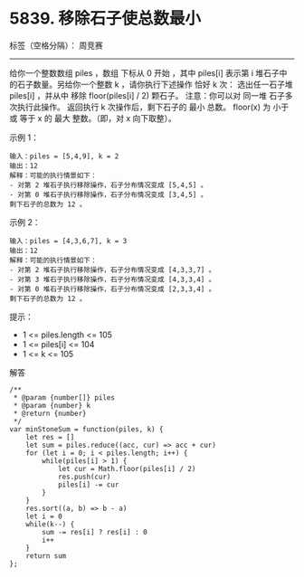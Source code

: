 ﻿# 5839. 移除石子使总数最小

标签（空格分隔）： 周竞赛

---

给你一个整数数组 piles ，数组 下标从 0 开始 ，其中 piles[i] 表示第 i 堆石子中的石子数量。另给你一个整数 k ，请你执行下述操作 恰好 k 次：
选出任一石子堆 piles[i] ，并从中 移除 floor(piles[i] / 2) 颗石子。
注意：你可以对 同一堆 石子多次执行此操作。
返回执行 k 次操作后，剩下石子的 最小 总数。
floor(x) 为 小于 或 等于 x 的 最大 整数。（即，对 x 向下取整）。

示例 1：

    输入：piles = [5,4,9], k = 2
    输出：12
    解释：可能的执行情景如下：
    - 对第 2 堆石子执行移除操作，石子分布情况变成 [5,4,5] 。
    - 对第 0 堆石子执行移除操作，石子分布情况变成 [3,4,5] 。
    剩下石子的总数为 12 。

示例 2：

    输入：piles = [4,3,6,7], k = 3
    输出：12
    解释：可能的执行情景如下：
    - 对第 2 堆石子执行移除操作，石子分布情况变成 [4,3,3,7] 。
    - 对第 3 堆石子执行移除操作，石子分布情况变成 [4,3,3,4] 。
    - 对第 0 堆石子执行移除操作，石子分布情况变成 [2,3,3,4] 。
    剩下石子的总数为 12 。

提示：

 - 1 <= piles.length <= 105
 - 1 <= piles[i] <= 104
 - 1 <= k <= 105

解答

    /**
     * @param {number[]} piles
     * @param {number} k
     * @return {number}
     */
    var minStoneSum = function(piles, k) {
        let res = []
        let sum = piles.reduce((acc, cur) => acc + cur)
        for (let i = 0; i < piles.length; i++) {
            while(piles[i] > 1) {
                let cur = Math.floor(piles[i] / 2)
                res.push(cur)
                piles[i] -= cur
            }
        }
        res.sort((a, b) => b - a)
        let i = 0
        while(k--) {
            sum -= res[i] ? res[i] : 0
            i++
        }
        return sum
    };